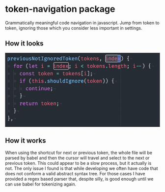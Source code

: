 # token-navigation package

Grammatically meaningful code navigation in javascript. Jump from token to token, ignoring those which you consider less important in settings.

## How it looks
![](https://raw.githubusercontent.com/germtb/gifs/master/token-navigation.gif)

## How it works
When using the shortcut for next or previous token, the whole file will be parsed by babel and then the cursor will travel and select to the next or previous token. This could appear to be a slow process, but it actually is not. The only issue I found is that while developing we often have code that does not conform a valid abstract syntax tree. For those cases I have provided a regex based parser that, despite silly, is good enough until we can use babel for tokenizing again.
